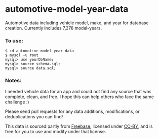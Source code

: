 automotive-model-year-data
==========================

Automotive data including vehicle model, make, and year for database creation. Currently includes 7,378 model-years.

### To use:
	
	$ cd automotive-model-year-data
	$ mysql -u root
	mysql> use yourDbName;
	mysql> source schema.sql;
	mysql> source data.sql;

### Notes:

I needed vehicle data for an app and could not find any source that was complete, clean, and free. I hope this can help others who face the same challenge :)

Please send pull requests for any data additions, modifications, or deduplications you can find!

This data is sourced partly from [Freebase](http://freebase.com), licensed under [CC-BY](http://creativecommons.org/licenses/by/2.5/), and is free for you to use and modify under that license.